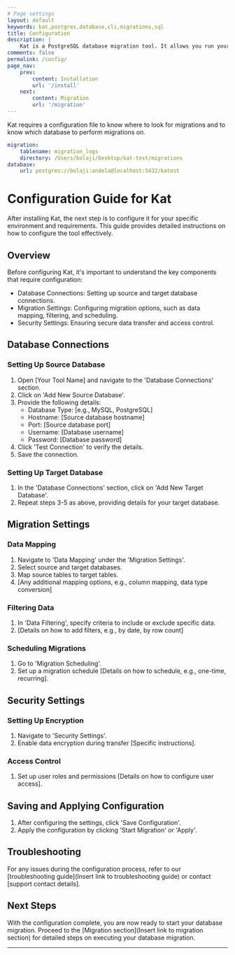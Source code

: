 ```yaml
---
# Page settings
layout: default
keywords: kat,postgres,database,cli,migrations,sql
title: Configuration
description: |
    Kat is a PostgreSQL database migration tool. It allows you run your migrations with raw SQL files.
comments: false
permalink: /config/
page_nav:
    prev:
        content: Installation
        url: '/install'
    next: 
        content: Migration
        url: '/migration'
---
```


Kat requires a configuration file to know where to look for migrations and to know which database to perform migrations on.

```yaml
migration:
    tablename: migration_logs
    directory: /Users/bolaji/Desktop/kat-test/migrations
database:
    url: postgres://bolaji:andela@localhost:5432/katest
```

# Configuration Guide for Kat

After installing Kat, the next step is to configure it for your specific environment and requirements. This guide provides detailed instructions on how to configure the tool effectively.

## Overview

Before configuring Kat, it's important to understand the key components that require configuration:

- Database Connections: Setting up source and target database connections.
- Migration Settings: Configuring migration options, such as data mapping, filtering, and scheduling.
- Security Settings: Ensuring secure data transfer and access control.

## Database Connections

### Setting Up Source Database

1. Open [Your Tool Name] and navigate to the 'Database Connections' section.
2. Click on 'Add New Source Database'.
3. Provide the following details:
   - Database Type: [e.g., MySQL, PostgreSQL]
   - Hostname: [Source database hostname]
   - Port: [Source database port]
   - Username: [Database username]
   - Password: [Database password]
4. Click 'Test Connection' to verify the details.
5. Save the connection.

### Setting Up Target Database

1. In the 'Database Connections' section, click on 'Add New Target Database'.
2. Repeat steps 3-5 as above, providing details for your target database.

## Migration Settings

### Data Mapping

1. Navigate to 'Data Mapping' under the 'Migration Settings'.
2. Select source and target databases.
3. Map source tables to target tables.
4. [Any additional mapping options, e.g., column mapping, data type conversion]

### Filtering Data

1. In 'Data Filtering', specify criteria to include or exclude specific data.
2. [Details on how to add filters, e.g., by date, by row count]

### Scheduling Migrations

1. Go to 'Migration Scheduling'.
2. Set up a migration schedule [Details on how to schedule, e.g., one-time, recurring].

## Security Settings

### Setting Up Encryption

1. Navigate to 'Security Settings'.
2. Enable data encryption during transfer [Specific instructions].

### Access Control

1. Set up user roles and permissions [Details on how to configure user access].

## Saving and Applying Configuration

1. After configuring the settings, click 'Save Configuration'.
2. Apply the configuration by clicking 'Start Migration' or 'Apply'.

## Troubleshooting

For any issues during the configuration process, refer to our [troubleshooting guide](Insert link to troubleshooting guide) or contact [support contact details].

## Next Steps

With the configuration complete, you are now ready to start your database migration. Proceed to the [Migration section](Insert link to migration section) for detailed steps on executing your database migration.

---
